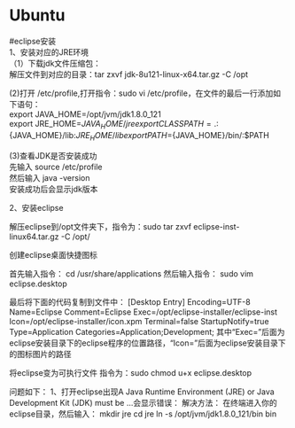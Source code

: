 # Ubuntu

#eclipse安装  
1、安装对应的JRE环境  
（1）下载jdk文件压缩包：  
解压文件到对应的目录：tar zxvf jdk-8u121-linux-x64.tar.gz -C /opt  

(2)打开 /etc/profile,打开指令：sudo vi /etc/profile，在文件的最后一行添加如下语句：  
export JAVA_HOME=/opt/jvm/jdk1.8.0_121  
export JRE_HOME=${JAVA_HOME}/jre  
export CLASSPATH=.:${JAVA_HOME}/lib:${JRE_HOME}/lib  
export PATH=${JAVA_HOME}/bin/:$PATH   

(3)查看JDK是否安装成功   
先输入 source /etc/profile   
然后输入 java -version   
安装成功后会显示jdk版本   

2、安装eclipse  

解压eclipse到/opt文件夹下，指令为：sudo tar zxvf eclipse-inst-linux64.tar.gz -C /opt/ 

创建eclipse桌面快捷图标

首先输入指令： cd /usr/share/applications
然后输入指令： sudo vim eclipse.desktop 

最后将下面的代码复制到文件中： 
[Desktop Entry] 
Encoding=UTF-8 
Name=Eclipse 
Comment=Eclipse 
Exec=/opt/eclipse-installer/eclipse-inst 
Icon=/opt/eclipse-installer/icon.xpm 
Terminal=false 
StartupNotify=true 
Type=Application 
Categories=Application;Development; 
其中“Exec=”后面为eclipse安装目录下的eclipse程序的位置路径，“Icon=”后面为eclipse安装目录下的图标图片的路径 

将eclipse变为可执行文件
指令为：sudo chmod u+x eclipse.desktop 

问题如下：
1、打开eclipse出现A Java Runtime Environment (JRE) or Java Development Kit (JDK) must be ...会显示错误：
解决方法：
在终端进入你的eclipse目录，然后输入：
mkdir jre
cd jre
ln -s /opt/jvm/jdk1.8.0_121/bin bin

